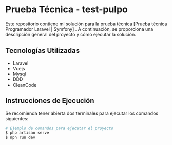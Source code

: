 # Prueba Técnica - test-pulpo

Este repositorio contiene mi solución para la prueba técnica [Prueba técnica Programador Laravel | Symfony] . A continuación, se proporciona una descripción general del proyecto y cómo ejecutar la solución.

## Tecnologías Utilizadas

- Laravel
- Vuejs
- Mysql
- DDD
- CleanCode

## Instrucciones de Ejecución

Se recomienda tener abierta dos terminales para ejecutar los comandos siguientes:

```bash
# Ejemplo de comandos para ejecutar el proyecto
$ php artisan serve
$ npn run dev